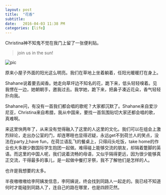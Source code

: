 ```yaml
---
layout: post
title:  "花香"
subtitle:
date:   2016-04-03 11:38 PM
categories: [life]
---
```

Christina神不知鬼不觉在我门上留了一张便利贴。  
> join us in the sun!  

![pic](https://cloud.githubusercontent.com/assets/7939847/14235149/06273002-f9f6-11e5-897c-db0f9765f756.jpg)    

原来小屋子外面的阳光这么明亮。我们在草地上坐着躺着，任阳光暖暖打在身上。  

Shahane说着要去闻香。她走向草坪边不知名的花，跪下来，低头轻轻嗅着。见我愣在一边，她朝朝手，邀我过去。我学她，跪下来，把鼻子凑近花朵，香气轻轻扑向我。

Shahane问，有没有一首我们都会唱的歌呢？大家都沉默了。Shahane来自爱沙尼亚，Christina来自希腊，我从中国来，要找一首氛围贴切大家还都会唱的歌，真难啊。  

来这里快两年了，从来没有觉得融入了这里的人这里的文化。我们可以在组会上激烈辩论，走出办公室的门，却连寒暄也显得迟疑，永远get不到荷兰人的笑点，没法在party上have fun，在荷兰语乱飞的餐桌上，只得闷头吃饭，take home的作业也大多跟少数国际学生抱团一起做。难得碰上能够交流的朋友，却隔着蹩脚的英语。而这里的中国人呢，我们说着流畅的母语，又似乎隔得更远，因为很少能够真正交流，干得最多的事儿，是一起做中餐打牙祭，我不了解他们是怎样的人。   

也许是我想要的太多。  

半夜嗷嗷嗷给李阿姨发信息，李阿姨说，终会找到同路人一起走的。我已经不知道何时才能碰到同路人了，连自己的路在哪里，也是四顾茫然。
